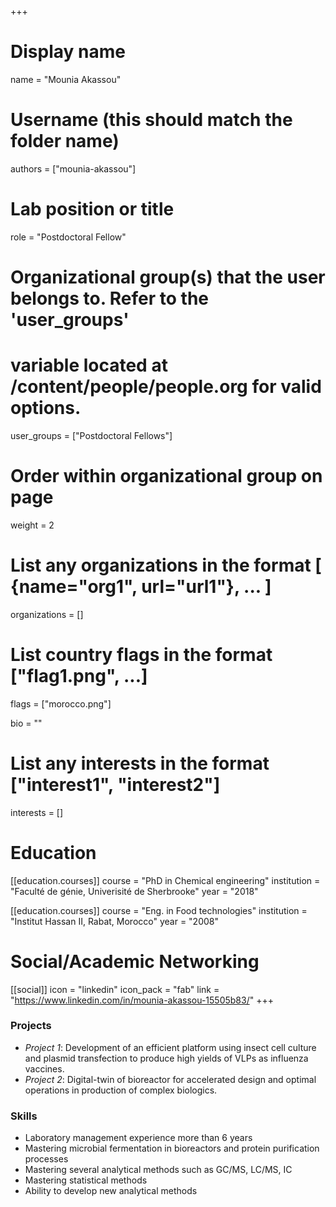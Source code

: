+++
# Display name
name = "Mounia Akassou"

# Username (this should match the folder name)
authors = ["mounia-akassou"]

# Lab position or title
role = "Postdoctoral Fellow"

# Organizational group(s) that the user belongs to. Refer to the 'user_groups'
# variable located at /content/people/people.org for valid options.
user_groups = ["Postdoctoral Fellows"]

# Order within organizational group on page
weight = 2

# List any organizations in the format [ {name="org1", url="url1"}, ... ]
organizations = []

# List country flags in the format ["flag1.png", ...]
flags = ["morocco.png"]

bio = ""

# List any interests in the format ["interest1", "interest2"]
interests = []

# Education
[[education.courses]]
course = "PhD in Chemical engineering"
institution = "Faculté de génie, Univerisité de Sherbrooke"
year = "2018"

[[education.courses]]
course = "Eng. in Food technologies"
institution = "Institut Hassan II, Rabat, Morocco"
year = "2008"

# Social/Academic Networking
[[social]]
  icon = "linkedin"
  icon_pack = "fab"
  link = "https://www.linkedin.com/in/mounia-akassou-15505b83/"
+++

### Projects
- *Project 1*: Development of an efficient platform using insect cell culture
  and plasmid transfection to produce high yields of VLPs as influenza vaccines.
- *Project 2*: Digital-twin of bioreactor for accelerated design and optimal
  operations in production of complex biologics.

### Skills
- Laboratory management experience more than 6 years
- Mastering microbial fermentation in bioreactors and protein purification
  processes
- Mastering several analytical methods such as GC/MS, LC/MS, IC
- Mastering statistical methods
- Ability to develop new analytical methods
